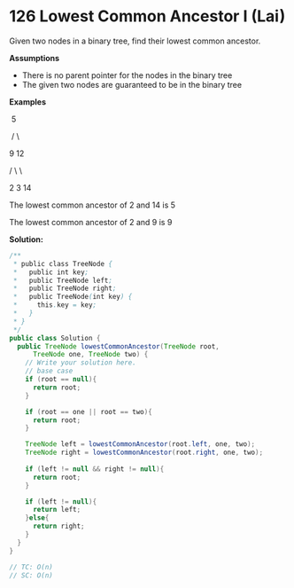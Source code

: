 # 126 Lowest Common Ancestor I (Lai)

Given two nodes in a binary tree, find their lowest common ancestor.

**Assumptions**

- There is no parent pointer for the nodes in the binary tree
- The given two nodes are guaranteed to be in the binary tree

**Examples**

​    5

​    /  \

   9   12

  /  \    \

 2   3    14

The lowest common ancestor of 2 and 14 is 5

The lowest common ancestor of 2 and 9 is 9



**Solution:**

```java
/**
 * public class TreeNode {
 *   public int key;
 *   public TreeNode left;
 *   public TreeNode right;
 *   public TreeNode(int key) {
 *     this.key = key;
 *   }
 * }
 */
public class Solution {
  public TreeNode lowestCommonAncestor(TreeNode root,
      TreeNode one, TreeNode two) {
    // Write your solution here.
    // base case 
    if (root == null){
      return root;
    }

    if (root == one || root == two){
      return root;
    }

    TreeNode left = lowestCommonAncestor(root.left, one, two);
    TreeNode right = lowestCommonAncestor(root.right, one, two);
    
    if (left != null && right != null){
      return root;
    }

    if (left != null){
      return left;
    }else{
      return right;
    }
  }
}

// TC: O(n)
// SC: O(n)
```


